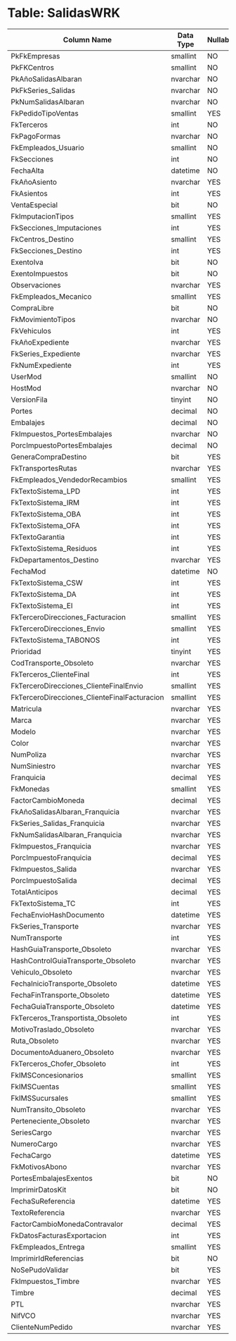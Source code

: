 # Table: SalidasWRK

| Column Name | Data Type | Nullable |
|-------------|-----------|----------|
| PkFkEmpresas | smallint | NO |
| PkFKCentros | smallint | NO |
| PkAñoSalidasAlbaran | nvarchar | NO |
| PkFkSeries_Salidas | nvarchar | NO |
| PkNumSalidasAlbaran | nvarchar | NO |
| FkPedidoTipoVentas | smallint | YES |
| FkTerceros | int | NO |
| FkPagoFormas | nvarchar | NO |
| FkEmpleados_Usuario | smallint | NO |
| FkSecciones | int | NO |
| FechaAlta | datetime | NO |
| FkAñoAsiento | nvarchar | YES |
| FkAsientos | int | YES |
| VentaEspecial | bit | NO |
| FkImputacionTipos | smallint | YES |
| FkSecciones_Imputaciones | int | YES |
| FkCentros_Destino | smallint | YES |
| FkSecciones_Destino | int | YES |
| ExentoIva | bit | NO |
| ExentoImpuestos | bit | NO |
| Observaciones | nvarchar | YES |
| FkEmpleados_Mecanico | smallint | YES |
| CompraLibre | bit | NO |
| FkMovimientoTipos | nvarchar | NO |
| FkVehiculos | int | YES |
| FkAñoExpediente | nvarchar | YES |
| FkSeries_Expediente | nvarchar | YES |
| FkNumExpediente | int | YES |
| UserMod | smallint | NO |
| HostMod | nvarchar | NO |
| VersionFila | tinyint | NO |
| Portes | decimal | NO |
| Embalajes | decimal | NO |
| FkImpuestos_PortesEmbalajes | nvarchar | NO |
| PorcImpuestoPortesEmbalajes | decimal | NO |
| GeneraCompraDestino | bit | YES |
| FkTransportesRutas | nvarchar | YES |
| FkEmpleados_VendedorRecambios | smallint | YES |
| FkTextoSistema_LPD | int | YES |
| FkTextoSistema_IRM | int | YES |
| FkTextoSistema_OBA | int | YES |
| FkTextoSistema_OFA | int | YES |
| FkTextoGarantia | int | YES |
| FkTextoSistema_Residuos | int | YES |
| FkDepartamentos_Destino | nvarchar | YES |
| FechaMod | datetime | NO |
| FkTextoSistema_CSW | int | YES |
| FkTextoSistema_DA | int | YES |
| FkTextoSistema_EI | int | YES |
| FkTerceroDirecciones_Facturacion | smallint | YES |
| FkTerceroDirecciones_Envio | smallint | YES |
| FkTextoSistema_TABONOS | int | YES |
| Prioridad | tinyint | YES |
| CodTransporte_Obsoleto | nvarchar | YES |
| FkTerceros_ClienteFinal | int | YES |
| FkTerceroDirecciones_ClienteFinalEnvio | smallint | YES |
| FkTerceroDirecciones_ClienteFinalFacturacion | smallint | YES |
| Matricula | nvarchar | YES |
| Marca | nvarchar | YES |
| Modelo | nvarchar | YES |
| Color | nvarchar | YES |
| NumPoliza | nvarchar | YES |
| NumSiniestro | nvarchar | YES |
| Franquicia | decimal | YES |
| FkMonedas | smallint | YES |
| FactorCambioMoneda | decimal | YES |
| FkAñoSalidasAlbaran_Franquicia | nvarchar | YES |
| FkSeries_Salidas_Franquicia | nvarchar | YES |
| FkNumSalidasAlbaran_Franquicia | nvarchar | YES |
| FkImpuestos_Franquicia | nvarchar | YES |
| PorcImpuestoFranquicia | decimal | YES |
| FkImpuestos_Salida | nvarchar | YES |
| PorcImpuestoSalida | decimal | YES |
| TotalAnticipos | decimal | YES |
| FkTextoSistema_TC | int | YES |
| FechaEnvioHashDocumento | datetime | YES |
| FkSeries_Transporte | nvarchar | YES |
| NumTransporte | int | YES |
| HashGuiaTransporte_Obsoleto | nvarchar | YES |
| HashControlGuiaTransporte_Obsoleto | nvarchar | YES |
| Vehiculo_Obsoleto | nvarchar | YES |
| FechaInicioTransporte_Obsoleto | datetime | YES |
| FechaFinTransporte_Obsoleto | datetime | YES |
| FechaGuiaTransporte_Obsoleto | datetime | YES |
| FkTerceros_Transportista_Obsoleto | int | YES |
| MotivoTraslado_Obsoleto | nvarchar | YES |
| Ruta_Obsoleto | nvarchar | YES |
| DocumentoAduanero_Obsoleto | nvarchar | YES |
| FkTerceros_Chofer_Obsoleto | int | YES |
| FkIMSConcesionarios | smallint | YES |
| FkIMSCuentas | smallint | YES |
| FkIMSSucursales | smallint | YES |
| NumTransito_Obsoleto | nvarchar | YES |
| Perteneciente_Obsoleto | nvarchar | YES |
| SeriesCargo | nvarchar | YES |
| NumeroCargo | nvarchar | YES |
| FechaCargo | datetime | YES |
| FkMotivosAbono | nvarchar | YES |
| PortesEmbalajesExentos | bit | NO |
| ImprimirDatosKit | bit | NO |
| FechaSuReferencia | datetime | YES |
| TextoReferencia | nvarchar | YES |
| FactorCambioMonedaContravalor | decimal | YES |
| FkDatosFacturasExportacion | int | YES |
| FkEmpleados_Entrega | smallint | YES |
| ImprimirIdReferencias | bit | NO |
| NoSePudoValidar | bit | YES |
| FkImpuestos_Timbre | nvarchar | YES |
| Timbre | decimal | YES |
| PTL | nvarchar | YES |
| NifVCO | nvarchar | YES |
| ClienteNumPedido | nvarchar | YES |
